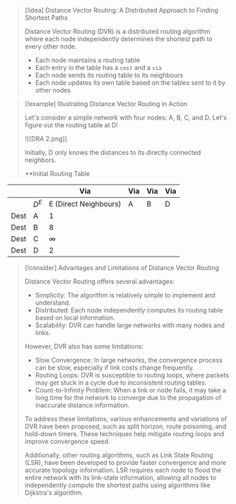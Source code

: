 > [!idea] Distance Vector Routing: A Distributed Approach to Finding Shortest Paths
> 
> Distance Vector Routing (DVR) is a distributed routing algorithm where each node independently determines the shortest path to every other node.
> - Each node maintains a routing table
> - Each entry in the table has a `cost` and a `via`
> - Each node sends its routing table to its neighbours
> - Each node updates its own table based on the tables sent to it by other nodes

> [!example] Illustrating Distance Vector Routing in Action
>
> Let's consider a simple network with four nodes: A, B, C, and D. Let's figure out the routing table at D!
> 
> ![[DRA 2.png]]
>
> Initially, D only knows the distances to its directly connected neighbors. 
>
> **Initial Routing Table


|      |       | Via                   | Via | Via | Via |
| ---- | ----- | --------------------- | --- | --- | --- |
|      | $D^E$ | E (Direct Neighbours) | A   | B   | D   |
| Dest | A     | 1                     |     |     |     |
| Dest | B     | 8                     |     |     |     |
| Dest | C     | $\infty$              |     |     |     |
| Dest | D     | 2                     |     |     |     |




> [!consider] Advantages and Limitations of Distance Vector Routing
> 
> Distance Vector Routing offers several advantages:
> - Simplicity: The algorithm is relatively simple to implement and understand.
> - Distributed: Each node independently computes its routing table based on local information.
> - Scalability: DVR can handle large networks with many nodes and links.
> 
> However, DVR also has some limitations:
> - Slow Convergence: In large networks, the convergence process can be slow, especially if link costs change frequently.
> - Routing Loops: DVR is susceptible to routing loops, where packets may get stuck in a cycle due to inconsistent routing tables.
> - Count-to-Infinity Problem: When a link or node fails, it may take a long time for the network to converge due to the propagation of inaccurate distance information.
> 
> To address these limitations, various enhancements and variations of DVR have been proposed, such as split horizon, route poisoning, and hold-down timers. These techniques help mitigate routing loops and improve convergence speed.
> 
> Additionally, other routing algorithms, such as Link State Routing (LSR), have been developed to provide faster convergence and more accurate topology information. LSR requires each node to flood the entire network with its link-state information, allowing all nodes to independently compute the shortest paths using algorithms like Dijkstra's algorithm.